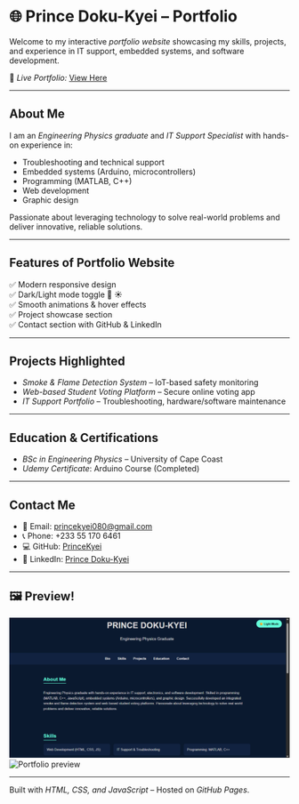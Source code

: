 # 🌐 Prince Doku-Kyei – Portfolio

Welcome to my interactive *portfolio website* showcasing my skills, projects, and experience in IT support, embedded systems, and software development.  

🔗 *Live Portfolio:* [View Here](https://princekyei.github.io/PRINCE-PORTFOLIO/)  

---

## About Me
I am an *Engineering Physics graduate* and *IT Support Specialist* with hands-on experience in:
- Troubleshooting and technical support
- Embedded systems (Arduino, microcontrollers)
- Programming (MATLAB, C++)
- Web development
- Graphic design  

Passionate about leveraging technology to solve real-world problems and deliver innovative, reliable solutions.

---

## Features of Portfolio Website
✅ Modern responsive design  
✅ Dark/Light mode toggle 🌙 ☀  
✅ Smooth animations & hover effects  
✅ Project showcase section  
✅ Contact section with GitHub & LinkedIn  

---

## Projects Highlighted
- *Smoke & Flame Detection System* – IoT-based safety monitoring  
- *Web-based Student Voting Platform* – Secure online voting app  
- *IT Support Portfolio* – Troubleshooting, hardware/software maintenance  

---

## Education & Certifications
- *BSc in Engineering Physics* – University of Cape Coast  
- *Udemy Certificate*: Arduino Course (Completed)  

---

## Contact Me
- 📧 Email: [princekyei080@gmail.com](mailto:princekyei080@gmail.com)  
- 📞 Phone: +233 55 170 6461  
- 💻 GitHub: [PrinceKyei](https://github.com/PrinceKyei)  
- 🔗 LinkedIn: [Prince Doku-Kyei](https://gh.linkedin.com/in/prince-doku-kyei-45646b26b)  

---

## 🖼 Preview!
![Portfolio preview](<Portfolio dark mode.png>)
![Portfolio preview](<Portfolio light mode-1.png>)

---

Built with *HTML, CSS, and JavaScript* – Hosted on *GitHub Pages*.
